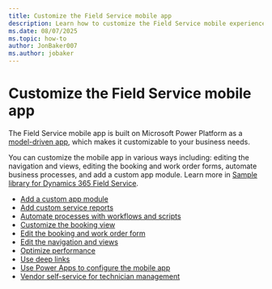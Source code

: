 ```yaml
---
title: Customize the Field Service mobile app
description: Learn how to customize the Field Service mobile experience.
ms.date: 08/07/2025
ms.topic: how-to
author: JonBaker007
ms.author: jobaker
---
```


# Customize the Field Service mobile app

The Field Service mobile app is built on Microsoft Power Platform as a [model-driven app](/powerapps/maker/model-driven-apps/model-driven-app-overview), which makes it customizable to your business needs.

You can customize the mobile app in various ways including: editing the navigation and views, editing the booking and work order forms, automate business processes, and add a custom app module. Learn more in [Sample library for Dynamics 365 Field Service](/dynamics365/guidance/resources/fs-component-library).

- [Add a custom app module](/dynamics365/guidance/resources/field-service-mobile-add-custom-app)
- [Add custom service reports](/dynamics365/guidance/resources/field-service-service-reports-solution)
- [Automate processes with workflows and scripts](/dynamics365/guidance/resources/field-service-mobile-automate-business-processes)
- [Customize the booking view](/dynamics365/guidance/resources/field-service-mobile-customize-booking-view)
- [Edit the booking and work order form](/dynamics365/guidance/resources/field-service-mobile-change-work-order-booking-form)
- [Edit the navigation and views](/dynamics365/guidance/resources/field-service-mobile-edit-navigation-views)
- [Optimize performance](/dynamics365/guidance/resources/field-service-mobile-improve-performance)
- [Use deep links](/dynamics365/guidance/resources/field-service-mobile-use-deep-links)
- [Use Power Apps to configure the mobile app](/dynamics365/guidance/resources/field-service-mobile-customize-powerapps)
- [Vendor self-service for technician management](/dynamics365/guidance/resources/field-service-vendor-self-service-technician-management)
